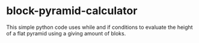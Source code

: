 # block-pyramid-calculator
This simple python code uses while and if conditions to evaluate the height of a flat pyramid using a giving  amount of bloks.
